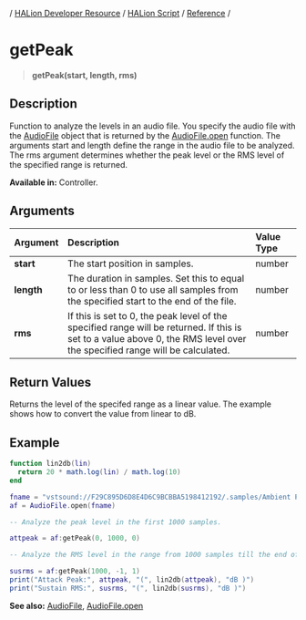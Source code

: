 / [HALion Developer Resource](../..//HALion-Developer-Resource.md) / [HALion Script](./HALion-Script.md) / [Reference](./Reference.md) /

# getPeak

>**getPeak(start, length, rms)**

## Description

Function to analyze the levels in an audio file. You specify the audio file with the [AudioFile](./Audio-File.md) object that is returned by the [AudioFile.open](./AudioFileopen.md) function. The arguments start and length define the range in the audio file to be analyzed. The rms argument determines whether the peak level or the RMS level of the specified range is returned.

**Available in:** Controller.

## Arguments

|Argument|Description|Value Type|
|:-|:-|:-|
|**start**|The start position in samples.|number|
|**length**|The duration in samples. Set this to equal to or less than 0 to use all samples from the specified start to the end of the file.|number|
|**rms**|If this is set to 0, the peak level of the specified range will be returned. If this is set to a value above 0, the RMS level over the specified range will be calculated.|number|

## Return Values

Returns the level of the specifed range as a linear value. The example shows how to convert the value from linear to dB.

## Example

```lua
function lin2db(lin)
  return 20 * math.log(lin) / math.log(10)
end

fname = "vstsound://F29C895D6D8E4D6C9BCBBA5198412192/.samples/Ambient Pad 01/Ambient Pad 01 - C3.tg3c"
af = AudioFile.open(fname)

-- Analyze the peak level in the first 1000 samples.

attpeak = af:getPeak(0, 1000, 0)

-- Analyze the RMS level in the range from 1000 samples till the end of the file.

susrms = af:getPeak(1000, -1, 1)
print("Attack Peak:", attpeak, "(", lin2db(attpeak), "dB )")
print("Sustain RMS:", susrms, "(", lin2db(susrms), "dB )")
```

**See also:** [AudioFile](./Audio-File.md), [AudioFile.open](./AudioFileopen.md)